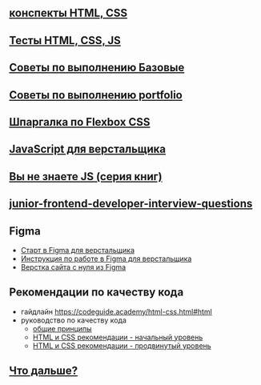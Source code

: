 ## [конспекты HTML,  CSS ](https://github.com/schoolteacherMP/Conspectus_HTML_CSS_JS/tree/main/HTML%2C%20CSS)  
## [Тесты HTML, CSS, JS ](https://github.com/schoolteacherMP/Conspectus_HTML_CSS_JS/tree/main/%D0%A2%D0%B5%D1%81%D1%82%D1%8B)  
## [Советы по выполнению Базовые ](https://github.com/schoolteacherMP/Conspectus_HTML_CSS_JS/blob/main/ImplementationTips.md)  
## [Советы по выполнению portfolio ](https://github.com/schoolteacherMP/lecture_13_1_portfolio/blob/main/ImplementationTipsPortfolio.md)  
## [Шпаргалка по Flexbox CSS](https://tpverstak.ru/flex-cheatsheet/)  

## [JavaScript для верстальщика ](https://github.com/schoolteacherMP/Conspectus_HTML_CSS_JS/blob/main/JS_for_frontend.md) 
## [ Вы не знаете JS (серия книг)](https://github.com/azat-io/you-dont-know-js-ru)  
## [junior-frontend-developer-interview-questions ](https://github.com/schoolteacherMP/Conspectus_HTML_CSS_JS/blob/main/interview_questions.md)  

## Figma  
- [Старт в Figma для верстальщика](https://htmlacademy.ru/blog/soft/figma)  
- [Инструкция по работе в Figma для верстальщика](https://breezzly.ru/guides/start-v-figma-dlya-verstalshhika)  
- [Верстка сайта с нуля из Figma](https://www.youtube.com/playlist?list=PL5_s7xdj2Vsw-bCx5nOZJMFIiHwRgok--)  

## Рекомендации по качеству кода  
- гайдлайн https://codeguide.academy/html-css.html#html  
- руководство по качеству кода  
  - [общие принципы](https://github.com/schoolteacherMP/lecture_X_Shelter/blob/main/generic-principles.md)
  - [HTML и CSS рекомендации - начальный уровень](https://github.com/schoolteacherMP/lecture_X_Shelter/blob/main/html-and-css.md)
  - [HTML и CSS рекомендации - продвинутый уровень](https://github.com/schoolteacherMP/lecture_X_Shelter/blob/main/html-and-css-extended.md)

## [ Что  дальше? ](https://github.com/schoolteacherMP/Conspectus_HTML_CSS_JS/blob/main/what's_next.md)  
